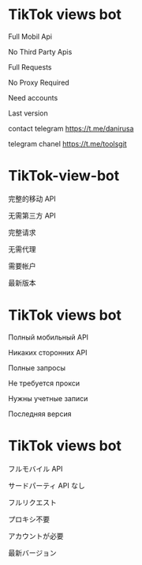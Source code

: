 # TikTok views bot
Full Mobil Api

No Third Party Apis 

Full Requests 

No Proxy Required 

Need accounts

Last version 

contact telegram https://t.me/danirusa

telegram chanel https://t.me/toolsgit

# TikTok-view-bot
完整的移动 API

无需第三方 API

完整请求

无需代理

需要帐户

最新版本

# TikTok views bot
Полный мобильный API

Никаких сторонних API

Полные запросы

Не требуется прокси

Нужны учетные записи

Последняя версия

# TikTok views bot
フルモバイル API

サードパーティ API なし

フルリクエスト

プロキシ不要

アカウントが必要

最新バージョン
